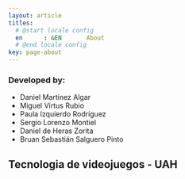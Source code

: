 ```yaml
---
layout: article
titles:
  # @start locale config
  en      : &EN       About
  # @end locale config
key: page-about
---
```


### Developed by:

- Daniel Martinez Algar 
- Miguel Virtus Rubio
- Paula Izquierdo Rodríguez
- Sergio Lorenzo Montiel
- Daniel de Heras Zorita
- Bruan Sebastián Salguero Pinto

## Tecnologia de videojuegos - UAH